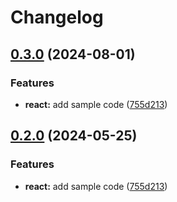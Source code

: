 # Changelog

## [0.3.0](https://github.com/nomed/release-please-monorepo-example/compare/hello-react-v0.2.0...hello-react@v0.3.0) (2024-08-01)


### Features

* **react:** add sample code ([755d213](https://github.com/nomed/release-please-monorepo-example/commit/755d2133dde08b8e1aeb2012256ee58b934fc346))

## [0.2.0](https://github.com/amarjanica/release-please-monorepo-example/compare/hello-react-v0.1.0...hello-react@v0.2.0) (2024-05-25)


### Features

* **react:** add sample code ([755d213](https://github.com/amarjanica/release-please-monorepo-example/commit/755d2133dde08b8e1aeb2012256ee58b934fc346))
